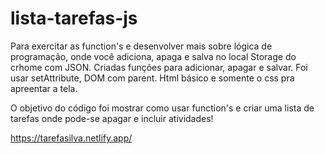 # lista-tarefas-js
Para exercitar as function's e desenvolver mais sobre lógica de programação, onde você adiciona, apaga e salva no local Storage do crhome com JSON.
Criadas funções para adicionar, apagar e salvar. Foi usar setAttribute, DOM com parent.
Html básico e somente o css pra apreentar a tela.

O objetivo do código foi mostrar como usar function's e criar uma lista de tarefas onde pode-se apagar e incluir atividades!

https://tarefasilva.netlify.app/
